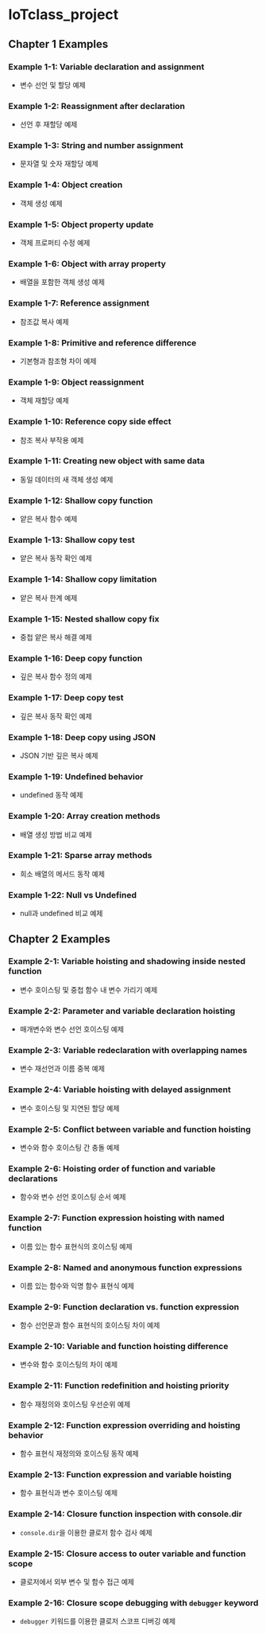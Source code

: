 # IoTclass_project

## Chapter 1 Examples

### Example 1-1: Variable declaration and assignment  
- 변수 선언 및 할당 예제

### Example 1-2: Reassignment after declaration  
- 선언 후 재할당 예제

### Example 1-3: String and number assignment  
- 문자열 및 숫자 재할당 예제

### Example 1-4: Object creation  
- 객체 생성 예제

### Example 1-5: Object property update  
- 객체 프로퍼티 수정 예제

### Example 1-6: Object with array property  
- 배열을 포함한 객체 생성 예제

### Example 1-7: Reference assignment  
- 참조값 복사 예제

### Example 1-8: Primitive and reference difference  
- 기본형과 참조형 차이 예제

### Example 1-9: Object reassignment  
- 객체 재할당 예제

### Example 1-10: Reference copy side effect  
- 참조 복사 부작용 예제

### Example 1-11: Creating new object with same data  
- 동일 데이터의 새 객체 생성 예제

### Example 1-12: Shallow copy function  
- 얕은 복사 함수 예제

### Example 1-13: Shallow copy test  
- 얕은 복사 동작 확인 예제

### Example 1-14: Shallow copy limitation  
- 얕은 복사 한계 예제

### Example 1-15: Nested shallow copy fix  
- 중첩 얕은 복사 해결 예제

### Example 1-16: Deep copy function  
- 깊은 복사 함수 정의 예제

### Example 1-17: Deep copy test  
- 깊은 복사 동작 확인 예제

### Example 1-18: Deep copy using JSON  
- JSON 기반 깊은 복사 예제

### Example 1-19: Undefined behavior  
- undefined 동작 예제

### Example 1-20: Array creation methods  
- 배열 생성 방법 비교 예제

### Example 1-21: Sparse array methods  
- 희소 배열의 메서드 동작 예제

### Example 1-22: Null vs Undefined  
- null과 undefined 비교 예제

## Chapter 2 Examples

### Example 2-1: Variable hoisting and shadowing inside nested function
- 변수 호이스팅 및 중첩 함수 내 변수 가리기 예제

### Example 2-2: Parameter and variable declaration hoisting
- 매개변수와 변수 선언 호이스팅 예제

### Example 2-3: Variable redeclaration with overlapping names
- 변수 재선언과 이름 중복 예제

### Example 2-4: Variable hoisting with delayed assignment
- 변수 호이스팅 및 지연된 할당 예제

### Example 2-5: Conflict between variable and function hoisting
- 변수와 함수 호이스팅 간 충돌 예제

### Example 2-6: Hoisting order of function and variable declarations
- 함수와 변수 선언 호이스팅 순서 예제

### Example 2-7: Function expression hoisting with named function
- 이름 있는 함수 표현식의 호이스팅 예제

### Example 2-8: Named and anonymous function expressions
- 이름 있는 함수와 익명 함수 표현식 예제

### Example 2-9: Function declaration vs. function expression
- 함수 선언문과 함수 표현식의 호이스팅 차이 예제

### Example 2-10: Variable and function hoisting difference
- 변수와 함수 호이스팅의 차이 예제

### Example 2-11: Function redefinition and hoisting priority
- 함수 재정의와 호이스팅 우선순위 예제

### Example 2-12: Function expression overriding and hoisting behavior
- 함수 표현식 재정의와 호이스팅 동작 예제

### Example 2-13: Function expression and variable hoisting
- 함수 표현식과 변수 호이스팅 예제

### Example 2-14: Closure function inspection with console.dir
- `console.dir`을 이용한 클로저 함수 검사 예제

### Example 2-15: Closure access to outer variable and function scope
- 클로저에서 외부 변수 및 함수 접근 예제

### Example 2-16: Closure scope debugging with `debugger` keyword
- `debugger` 키워드를 이용한 클로저 스코프 디버깅 예제
